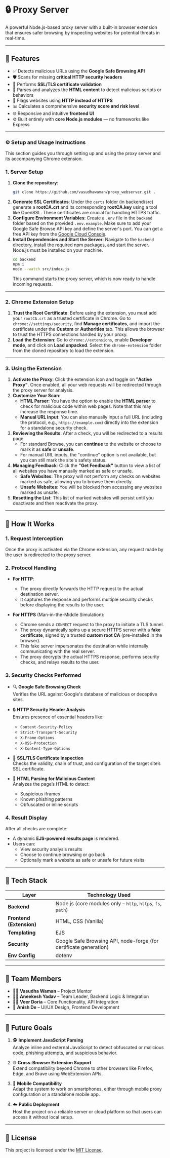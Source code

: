 # 🔒 Proxy Server

A powerful Node.js-based proxy server with a built-in browser extension that ensures safer browsing by inspecting websites for potential threats in real-time.

---

## 📌 Features

- ✅ Detects malicious URLs using the **Google Safe Browsing API**
- 🛡️ Scans for missing **critical HTTP security headers**
- 🔐 Performs **SSL/TLS certificate validation**
- 🧬 Parses and analyzes the **HTML content** to detect malicious scripts or behaviors
- 🚫 Flags websites using **HTTP instead of HTTPS**
- 📊 Calculates a comprehensive **security score and risk level**
- 🌐 Responsive and intuitive **frontend UI**
- ⚙️ Built entirely with **core Node.js modules** — no frameworks like Express

---
### ⚙️ Setup and Usage Instructions

This section guides you through setting up and using the proxy server and its accompanying Chrome extension.
### **1. Server Setup**

1.  **Clone the repository**:
    ```bash
    git clone https://github.com/vasudhawaman/proxy_webserver.git .
    ```
2.  **Generate SSL Certificates**:
    Under the `certs` folder (in backend/src) generate a **rootCA.crt** and its corresponding **rootCA.key** using a tool like OpenSSL. These certificates are crucial for handling HTTPS traffic.
3.  **Configure Environment Variables**:
    Create a `.env` file in the `backend` folder based on the provided `.env.example`. Make sure to add your Google Safe Browse API key and define the server's port. You can get a free API key from the [Google Cloud Console](https://console.cloud.google.com).
4.  **Install Dependencies and Start the Server**:
    Navigate to the `backend` directory, install the required npm packages, and start the server. Node.js must be installed on your machine.
    ```bash
    cd backend
    npm i
    node --watch src/index.js
    ```
    This command starts the proxy server, which is now ready to handle incoming requests.

---

### **2. Chrome Extension Setup**

1.  **Trust the Root Certificate**:
    Before using the extension, you must add your `rootCA.crt` as a trusted certificate in Chrome. Go to `chrome://settings/security`, find **Manage certificates**, and import the certificate under the **Custom** or **Authorities** tab. This allows the browser to trust the HTTPS connections handled by your proxy.
2.  **Load the Extension**:
    Go to `chrome://extensions`, enable **Developer mode**, and click on **Load unpacked**. Select the `chrome-extension` folder from the cloned repository to load the extension.

---

### **3. Using the Extension**

1.  **Activate the Proxy**:
    Click the extension icon and toggle on **"Active Proxy"**. Once enabled, all your web requests will be redirected through the proxy server for analysis.
2.  **Customize Your Scan**:
    * **HTML Parser**: You have the option to enable the **HTML parser** to check for malicious code within web pages. Note that this may increase the response time.
    * **Manual URL Input**: You can also manually input a full URL (including the protocol, e.g., `https://example.com`) directly into the extension for a standalone security check.
3.  **Reviewing the Results**:
    After a check, you will be redirected to a results page.
    * For standard Browse, you can **continue** to the website or choose to mark it as **safe** or **unsafe**.
    * For manual URL inputs, the "continue" option is not available, but you can still mark the site's safety status.
4.  **Managing Feedback**:
    Click the **"Get Feedback"** button to view a list of all websites you have manually marked as safe or unsafe.
    * **Safe Websites**: The proxy will not perform any checks on websites marked as safe, allowing you to browse them directly.
    * **Unsafe Websites**: You will be blocked from accessing any websites marked as unsafe.
5.  **Resetting the List**:
    This list of marked websites will persist until you deactivate and then reactivate the proxy.
---

## 🧪 How It Works

### 1. Request Interception

Once the proxy is activated via the Chrome extension, any request made by the user is redirected to the proxy server.

### 2. Protocol Handling

- **For HTTP**:
  - The proxy directly forwards the HTTP request to the actual destination server.
  - It captures the response and performs multiple security checks before displaying the results to the user.

- **For HTTPS** (Man-in-the-Middle Simulation):
  - Chrome sends a `CONNECT` request to the proxy to initiate a TLS tunnel.
  - The proxy dynamically spins up a secure HTTPS server with a **fake certificate**, signed by a trusted **custom root CA** (pre-installed in the browser).
  - This fake server impersonates the destination while internally communicating with the real server.
  - The proxy decrypts the actual HTTPS response, performs security checks, and relays results to the user.

### 3. Security Checks Performed

- 🔍 **Google Safe Browsing Check**  
  Verifies the URL against Google's database of malicious or deceptive sites.

- 🔒 **HTTP Security Header Analysis**  
  Ensures presence of essential headers like:
  - `Content-Security-Policy`
  - `Strict-Transport-Security`
  - `X-Frame-Options`
  - `X-XSS-Protection`
  - `X-Content-Type-Options`

- 🔐 **SSL/TLS Certificate Inspection**  
  Checks the validity, chain of trust, and configuration of the target site’s SSL certificate.

- 🧠 **HTML Parsing for Malicious Content**  
  Analyzes the page’s HTML to detect:
  - Suspicious iframes
  - Known phishing patterns
  - Obfuscated or inline scripts

### 4. Result Display

After all checks are complete:
- A dynamic **EJS-powered results page** is rendered.
- Users can:
  - View security analysis results
  - Choose to continue browsing or go back
  - Optionally mark a website as safe or unsafe for future visits

---

## 🧰 Tech Stack

| Layer       | Technology Used                                               |
|-------------|---------------------------------------------------------------|
| **Backend** | Node.js (core modules only – `http`, `https`, `fs`, `path`)   |
| **Frontend (Extension)**| HTML, CSS (Vanilla)                                           |
| **Templating** | EJS                                                        |
| **Security**| Google Safe Browsing API, node-forge (for certificate generation) |
| **Env Config** | dotenv                                                     |

---

## 👥 Team Members

- 👨‍🏫 **Vasudha Waman** – Project Mentor  
- 🧑‍💻 **Aneekesh Yadav** – Team Leader, Backend Logic & Integration  
- 🧑‍💻 **Veer Doria** – Core Functionality, API Integration  
- 🎨 **Anish De** – UI/UX Design, Frontend Development

---

## 🚀 Future Goals

1. 🕵️ **Implement JavaScript Parsing**  
   Analyze inline and external JavaScript to detect obfuscated or malicious code, phishing attempts, and suspicious behavior.

2. 🌐 **Cross-Browser Extension Support**  
   Extend compatibility beyond Chrome to other browsers like Firefox, Edge, and Brave using WebExtension APIs.

3. 📱 **Mobile Compatibility**  
   Adapt the system to work on smartphones, either through mobile proxy configuration or a standalone mobile app.

4. ☁️ **Public Deployment**  
   Host the project on a reliable server or cloud platform so that users can access it without local setup.


---

## 📄 License

This project is licensed under the [MIT License](./LICENSE).
